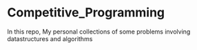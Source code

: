 # Competitive_Programming
In this repo, My personal collections of some problems involving datastructures and algorithms
